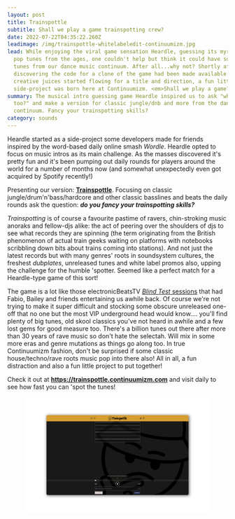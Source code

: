 ```yaml
---
layout: post
title: Trainspottle
subtitle: Shall we play a game trainspotting crew?
date: 2022-07-22T04:35:22.260Z
leadimage: /img/trainspottle-whitelabeledit-continuumizm.jpg
lead: While enjoying the viral game sensation Heardle, guessing its myriad of
  pop tunes from the ages, one couldn't help but think it could have some more
  tunes from our dance music continuum. After all...why not? Shortly after
  discovering the code for a clone of the game had been made available and the
  creative juices started flowing for a title and direction, a fun little
  side-project was born here at Continuumizm. <em>Shall we play a game?</em>
summary: The musical intro guessing game Heardle inspired us to ask "why not us
  too?" and make a version for classic jungle/dnb and more from the dance music
  continuum. Fancy your trainspotting skills?
category: sounds
---
```

Heardle started as a side-project some developers made for friends inspired by the word-based daily online smash *Wordle*. Heardle opted to focus on music intros as its main challenge. As the masses discovered it's pretty fun and it's been pumping out daily rounds for players around the world for a number of months now (and somewhat unexpectedly even got acquired by Spotify recently!)

Presenting our version: [**Trainspottle**](https://trainspottle.continuumizm.com). Focusing on classic jungle/drum'n'bass/hardcore and other classic basslines and beats the daily rounds ask the question: ***do you fancy your trainspotting skills?***

*Trainspotting* is of course a favourite pastime of ravers, chin-stroking music anoraks and fellow-djs alike: the act of peering over the shoulders of djs to see what records they are spinning (the term originating from the British phenomenon of actual train geeks waiting on platforms with notebooks scribbling down bits about trains coming into stations). And not just the latest records but with many genres' roots in soundsystem cultures, the freshest *dubplates*, unreleased tunes and white label promos also, upping the challenge for the humble 'spotter. Seemed like a perfect match for a Heardle-type game of this sort!

The game is a lot like those electronicBeatsTV [*Blind Test* sessions](https://www.youtube.com/watch?v=lreLNeUxRqA) that had Fabio, Bailey and friends entertaining us awhile back. Of course we're not trying to make it super difficult and stocking some obscure unreleased one-off that no one but the most VIP underground head would know.... you'll find plenty of big tunes, old skool classics you've not heard in awhile and a few lost gems for good measure too. There's a billion tunes out there after more than 30 years of rave music so don't hate the selectah. Will mix in some more eras and genre mutations as things go along too. In true Continuumizm fashion, don't be surprised if some classic house/techno/rave roots music pop into there also! All in all, a fun distraction and also a fun little project to put together!

Check it out at **<https://trainspottle.continuumizm.com>** and visit daily to see how fast you can 'spot the tunes!

<figure class="figure"><a href="https://trainspottle.continuumizm.com" title="Play Trainspottle"><img src="/img/trainspottle-website-screenshot-blog.jpg" class="figure-img img-fluid" alt="Screenshot of the Trainspottle website open to its start page with Heardle-inspired musical intro guess boxes, skip button and a fun thinking raver logo with yellow dubplate envelope colour scheme."></a></figure>